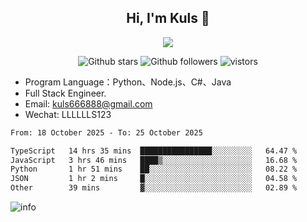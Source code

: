 <h2 align="center"> Hi, I'm Kuls 👋 </h2>
<p align="center">
    <p align="center">
        <img src=" https://avatars.githubusercontent.com/u/42165104?s=460&u=5c7fbf0bce7d4b38a15a44676e6f64b529e47598&v=4"/>
    </p>
    <p align="center">
      <img src="https://img.shields.io/github/stars/hellokuls?style=social" alt="Github stars" />
      <img src="https://img.shields.io/github/followers/hellokuls?style=social" alt="Github followers" />
      <img src="https://visitor-badge.glitch.me/badge?page_id=hellokuls.readme" alt="vistors" />
    </p>
</p>

- Program Language：Python、Node.js、C#、Java
- Full Stack Engineer.
- Email: kuls666888@gmail.com
- Wechat: LLLLLLS123

<!--START_SECTION:waka-->

```txt
From: 18 October 2025 - To: 25 October 2025

TypeScript   14 hrs 35 mins  ████████████████░░░░░░░░░   64.47 %
JavaScript   3 hrs 46 mins   ████▒░░░░░░░░░░░░░░░░░░░░   16.68 %
Python       1 hr 51 mins    ██░░░░░░░░░░░░░░░░░░░░░░░   08.22 %
JSON         1 hr 2 mins     █░░░░░░░░░░░░░░░░░░░░░░░░   04.58 %
Other        39 mins         ▓░░░░░░░░░░░░░░░░░░░░░░░░   02.89 %
```

<!--END_SECTION:waka-->

![info](https://github-readme-stats.vercel.app/api?username=hellokuls&show_icons=true&count_private=true&hide=prs&theme=default_repocard)


